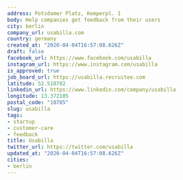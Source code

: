 ```yaml
---
address: Potsdamer Platz, Kemperpl. 1
body: Help companies get feedback from their users
city: berlin
company_url: usabilla.com
country: germany
created_at: "2020-04-04T16:57:08.626Z"
draft: false
facebook_url: https://www.facebook.com/usabilla
instagram_url: https://www.instagram.com/usabilla
is_approved: true
job_board_url: https://usabilla.recruitee.com
latitude: 52.510782
linkedin_url: https://www.linkedin.com/company/usabilla
longitude: 13.372105
postal_code: "10785"
slug: usabilla
tags:
- startup
- customer-care
- feedback
title: Usabilla
twitter_url: https://twitter.com/usabilla
updated_at: "2020-04-04T16:57:08.626Z"
cities:
- berlin
---
```

